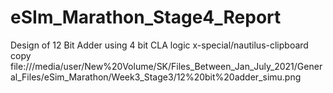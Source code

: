 # eSIm_Marathon_Stage4_Report
Design of 12 Bit Adder using 4 bit CLA logic
x-special/nautilus-clipboard
copy
file:///media/user/New%20Volume/SK/Files_Between_Jan_July_2021/General_Files/eSim_Marathon/Week3_Stage3/12%20bit%20adder_simu.png

